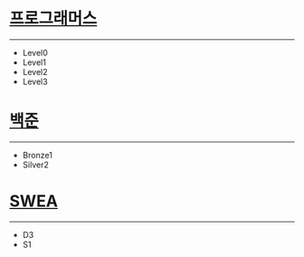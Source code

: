 # [프로그래머스](https://github.com/ujin302/CodingTest_2023/tree/main/Java/workspace/vscode/Hellow/src/programmers)
---
- Level0
- Level1
- Level2
- Level3

# [백준](https://github.com/ujin302/CodingTest_2023/tree/main/Java/workspace/vscode/Hellow/src/BackJun)
---
- Bronze1
- Silver2

# [SWEA](https://github.com/ujin302/CodingTest_2023/tree/main/Java/workspace/vscode/Hellow/src/SWEA)
---
- D3
- S1
